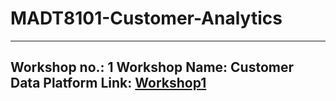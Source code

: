 # MADT8101-Customer-Analytics
---
Workshop no.: 1
Workshop Name: Customer Data Platform
Link: [Workshop1](https://www.google.com)
---
